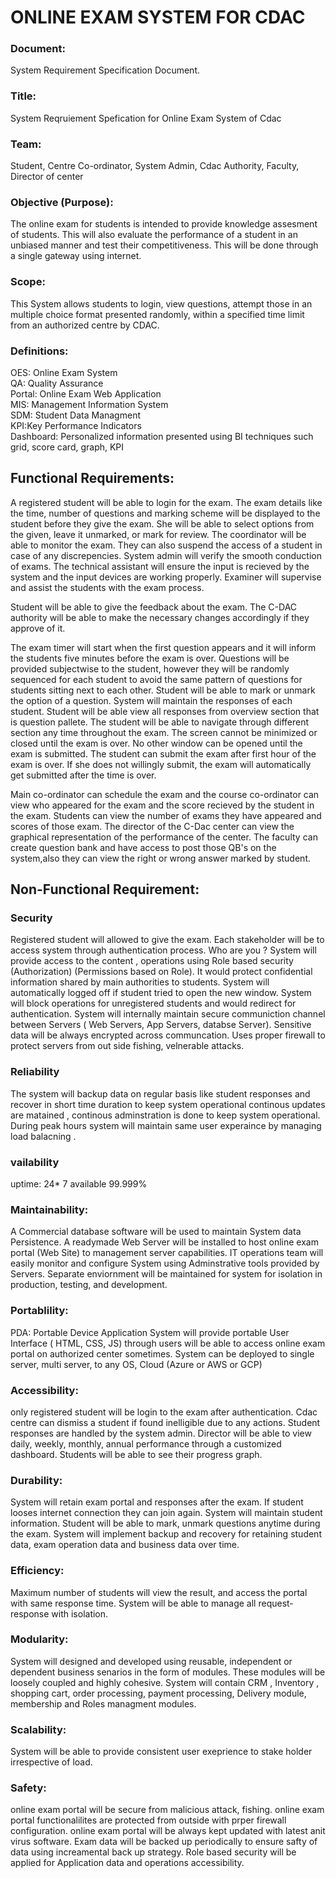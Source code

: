 # ONLINE EXAM SYSTEM FOR CDAC

### Document:
System Requirement Specification Document.

### Title:
System Reqruiement Spefication for Online Exam System of Cdac

### Team:
Student, Centre Co-ordinator, System Admin, Cdac Authority, Faculty, Director of center

### Objective (Purpose):
The online exam for students is intended to provide knowledge assesment of students. This will also evaluate the performance of a student in an unbiased manner and test their competitiveness. This will be done through a single gateway using internet. 

### Scope:
This System allows students to login, view questions, attempt those in an multiple choice format presented randomly, within a specified time limit from an authorized centre by CDAC. 


### Definitions:
OES: Online Exam System <br>
QA:  Quality Assurance <br>
Portal: Online Exam Web Application <br>
MIS: Management Information System <br>
SDM: Student Data Managment <br>
KPI:Key Performance Indicators <br>
Dashboard: Personalized information presented using  BI techniques such grid, score card, graph, KPI <br>

## Functional Requirements:
A registered student will be able to login for the exam. The exam details like the time, number of questions and marking scheme will be displayed to the student before they give the exam. She will be able to select options from the given, leave it unmarked, or mark for review. 
The coordinator will be able to monitor the exam. They can also suspend the access of a student in case of any discrepencies. System admin will verify the smooth conduction of exams. The technical assistant will ensure the input is recieved by the system and the input devices are working properly. Examiner will supervise and assist the students with the exam process.

Student will be able to give the feedback about the exam. The C-DAC authority will be able to make the necessary changes accordingly if they approve of it.

The exam timer will start when the first question appears and it will inform the students five minutes before the exam is over. Questions will be provided subjectwise to the student, however they will be randomly sequenced for each student to avoid the same pattern of questions for students sitting next to each other. Student will be able to mark or unmark the option of a question. System will maintain the responses of each student. Student will be able view all responses from overview section that is question pallete. The student will be able to navigate through different section any time throughout the exam. The screen cannot be minimized or closed until the exam is over. No other window can be opened until the exam is submitted. The student can submit the exam after first hour of the exam is over. If she does not willingly submit, the exam will automatically get submitted after the time is over. 
    
Main co-ordinator can schedule the exam and the course co-ordinator can view who appeared for the exam and the score recieved by the student in the exam. Students can view the number of exams they have appeared and scores of those exam. The director of the C-Dac center can view the graphical representation of the performance of the center. The faculty can create question bank and have access to post those QB's on the system,also they can view the right or wrong answer marked by student.

 
## Non-Functional Requirement:

### Security
Registered student will allowed to give the exam. Each stakeholder will be to access system through authentication process. Who are you ? System will provide access to the content , operations using Role based security (Authorization) (Permissions based on Role). It would protect confidential information shared by main authorities to students. System will automatically logged off if student tried to open the new window. System will block operations for unregistered students and would redirect for authentication. System will internally maintain secure communiction channel between Servers ( Web Servers, App Servers, databse Server). Sensitive data will be always encrypted across communcation. Uses proper firewall to protect servers from out side fishing, velnerable attacks.

### Reliability
The system will backup data on regular basis like student responses and recover in short time duration to keep system operational continous updates are matained , continous adminstration is done to keep system operational. During peak hours system will maintain same user experaince by managing load balacning .

### vailability
uptime: 24* 7 available 99.999%

### Maintainability:
A Commercial database software will be used to maintain System data Persistence. A readymade Web Server will be installed to host online exam portal (Web Site) to management server capabilities. IT operations team will easily monitor and configure System using Adminstrative tools provided by Servers. Separate enviornment will be maintained for system for isolation in production, testing, and development.

### Portablility:
PDA: Portable Device Application System will provide portable User Interface ( HTML, CSS, JS) through users will be able to access online exam portal on authorized center sometimes. System can be deployed to single server, multi server, to any OS, Cloud (Azure or AWS or GCP)

### Accessibility:
only registered student will be login to the exam after authentication. Cdac centre can dismiss a student if found inelligible due to any actions. Student responses are handled by the system admin. Director will be able to view daily, weekly, monthly, annual performance through a customized dashboard. Students will be able to see their progress graph.

### Durability:
System will retain exam portal and responses after the exam. If student looses internet connection they can join again. System will maintain student information. Student will be able to mark, unmark questions anytime during the exam. System will implement backup and recovery for retaining student data, exam operation data and business data over time.

### Efficiency:
Maximum number of students will view the result, and access the portal with same response time. System will be able to manage all request-response with isolation.

### Modularity:
System will designed and developed using reusable, independent or dependent business senarios in the form of modules. These modules will be loosely coupled and highly cohesive. System will contain CRM , Inventory , shopping cart, order processing, payment processing, Delivery module, membership and Roles managment modules.

### Scalability:
System will be able to provide consistent user exeprience to stake holder irrespective of load.

### Safety:
online exam portal will be secure from malicious attack, fishing. online exam portal functionalilites are protected from outside with prper firewall configuration. online exam portal will be always kept updated with latest anit virus software. Exam data will be backed up periodically to ensure safty of data using increamental back up strategy. Role based security will be applied for Application data and operations accessibility.
